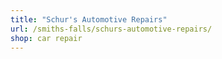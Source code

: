 ```yaml
---
title: "Schur's Automotive Repairs"
url: /smiths-falls/schurs-automotive-repairs/
shop: car repair
---
```

